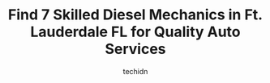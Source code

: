 ---
layout: ampstory
image: https://images.unsplash.com/photo-1653047257661-fbf6d8f1129c?ixlib=rb-4.0.3&ixid=MnwxMjA3fDB8MHxwaG90by1wYWdlfHx8fGVufDB8fHx8&auto=format&fit=crop&w=640&h=853&q=80
author: techidn
featured: false
description: Entrust your vehicle to the 7 best Diesel Mechanic in Ft. Lauderdale FL, USA and experience the difference they can make. With their extensive knowledge, state-of-the-art facilities, and com
title: Find 7 Skilled Diesel Mechanics in Ft. Lauderdale FL for Quality Auto Services
cover:
   title: Find 7 Skilled Diesel Mechanics in Ft. Lauderdale FL for Quality Auto Services
   subtitle: Rickpate
   background: https://images.unsplash.com/photo-1653047257661-fbf6d8f1129c?ixlib=rb-4.0.3&ixid=MnwxMjA3fDB8MHxwaG90by1wYWdlfHx8fGVufDB8fHx8&auto=format&fit=crop&w=640&h=853&q=80

pages: 
 - layout: thirds
   top: <h1>#1 RNW Automotive</h1>
   bottom: "<p>I was recommended by a good friend to take my 2017 Duramax 2500 to RNW. For the last 18 months I have had issues with my def system in my truck. I had brought it to 3 dea</p>"
   background: https://www.knot35.com/toplist/wp-content/uploads/2023/06/best-diesel-mechanic-1-in-ft-lauderdale-fl-1685834452.jpeg
   backgroundblur: true
 - layout: thirds
   top: <h1>#2 RPM Diesel Engine Co</h1>
   bottom: "<p>2555 W State Rd 84, Fort Lauderdale, FL 33312, United States</p>"
   background: https://www.knot35.com/toplist/wp-content/uploads/2023/06/best-diesel-mechanic-2-in-ft-lauderdale-fl-1685834452.jpeg
   cta:
      link: https://www.knot35.com/toplist/find-7-skilled-diesel-mechanics-in-ft-lauderdale-fl-for-quality-auto-services/
      text: Find 7 Skilled Diesel Mechanics in Ft. Lauderdale FL for Quality Auto Services
 - layout: thirds
   top: <h1>#3 J & D Diesel</h1>
   bottom: "<p>210 SW 14th St, Fort Lauderdale, FL 33315, United States</p>"
   background: https://www.knot35.com/toplist/wp-content/uploads/2023/06/best-diesel-mechanic-3-in-ft-lauderdale-fl-1685834453.jpeg
   cta:
      link: https://www.knot35.com/toplist/find-7-skilled-diesel-mechanics-in-ft-lauderdale-fl-for-quality-auto-services/
      text: Find 7 Skilled Diesel Mechanics in Ft. Lauderdale FL for Quality Auto Services
 - layout: thirds
   top: <h1>#4 Oil Can Man</h1>
   bottom: "<p>730 NW 7th St, Fort Lauderdale, FL 33311, United States</p>"
   background: https://images.unsplash.com/photo-1524169358666-79f22534bc6e?ixlib=rb-4.0.3&ixid=MnwxMjA3fDB8MHxwaG90by1wYWdlfHx8fGVufDB8fHx8&auto=format&fit=crop&w=640&h=853&q=80
   cta:
      link: https://www.knot35.com/toplist/find-7-skilled-diesel-mechanics-in-ft-lauderdale-fl-for-quality-auto-services/
      text: Find 7 Skilled Diesel Mechanics in Ft. Lauderdale FL for Quality Auto Services
 - layout: thirds
   top: <h1>#5 Diesel Services of America</h1>
   bottom: "<p>2501 FL-84, Fort Lauderdale, FL 33312, United States</p>"
   background: https://images.unsplash.com/photo-1567095761054-7a02e69e5c43?ixlib=rb-4.0.3&ixid=MnwxMjA3fDB8MHxwaG90by1wYWdlfHx8fGVufDB8fHx8&auto=format&fit=crop&w=640&h=853&q=80
   cta:
      link: https://www.knot35.com/toplist/find-7-skilled-diesel-mechanics-in-ft-lauderdale-fl-for-quality-auto-services/
      text: Find 7 Skilled Diesel Mechanics in Ft. Lauderdale FL for Quality Auto Services
 - layout: thirds
   top: <h1>#6 Florida Detroit Diesel Allison | Fort Lauderdale, FL</h1>
   bottom: "<p>4141 SW 30th Ave, Fort Lauderdale, FL 33312, United States</p>"
   background: https://images.unsplash.com/photo-1597773150796-e5c14ebecbf5?ixlib=rb-4.0.3&ixid=MnwxMjA3fDB8MHxwaG90by1wYWdlfHx8fGVufDB8fHx8&auto=format&fit=crop&w=640&h=853&q=80
   cta:
      link: https://www.knot35.com/toplist/find-7-skilled-diesel-mechanics-in-ft-lauderdale-fl-for-quality-auto-services/
      text: Find 7 Skilled Diesel Mechanics in Ft. Lauderdale FL for Quality Auto Services
 - layout: thirds
   top: <h1>#7 Marine Diesel Specialists</h1>
   bottom: "<p>234 SW 32nd St, Fort Lauderdale, FL 33315, United States</p>"
   background: https://images.unsplash.com/photo-1613843873231-1447db182f97?ixlib=rb-4.0.3&ixid=MnwxMjA3fDB8MHxwaG90by1wYWdlfHx8fGVufDB8fHx8&auto=format&fit=crop&w=640&h=853&q=80
   cta:
      link: https://www.knot35.com/toplist/find-7-skilled-diesel-mechanics-in-ft-lauderdale-fl-for-quality-auto-services/
      text: Find 7 Skilled Diesel Mechanics in Ft. Lauderdale FL for Quality Auto Services
 - layout: thirds
   middle: Continue reading...
   background: https://images.unsplash.com/photo-1534312527009-56c7016453e6?ixlib=rb-4.0.3&ixid=MnwxMjA3fDB8MHxwaG90by1wYWdlfHx8fGVufDB8fHx8&auto=format&fit=crop&w=640&h=853&q=80
   cta:
      link: https://www.knot35.com/toplist/find-7-skilled-diesel-mechanics-in-ft-lauderdale-fl-for-quality-auto-services/
      text: Find 7 Skilled Diesel Mechanics in Ft. Lauderdale FL for Quality Auto Services
      
---